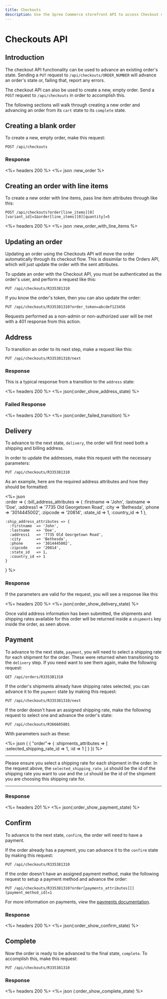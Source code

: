 ```yaml
---
title: Checkouts
description: Use the Spree Commerce storefront API to access Checkout data.
---
```


# Checkouts API

## Introduction

The checkout API functionality can be used to advance an existing order's state. Sending a `PUT` request to `/api/checkouts/ORDER_NUMBER` will advance an order's state or, failing that, report any errors.

The checkout API can also be used to create a new, empty order. Send a `POST` request to `/api/checkouts` in order to accomplish this.

The following sections will walk through creating a new order and advancing an order from its `cart` state to its `complete` state.

## Creating a blank order

To create a new, empty order, make this request:

    POST /api/checkouts

### Response

<%= headers 200 %>
<%= json :new_order %>

## Creating an order with line items

To create a new order with line items, pass line item attributes through like this:

    POST /api/checkouts?order[line_items][0][variant_id]=1&order[line_items][0][quantity]=5

<%= headers 200 %>
<%= json :new_order_with_line_items %>

## Updating an order

Updating an order using the Checkouts API will move the order automatically through its checkout flow. This is dissimilar to the Orders API, which will just update the order with the sent attributes.

To update an order with the Checkout API, you must be authenticated as the order's user, and perform a request like this:

    PUT /api/checkouts/R335381310

If you know the order's token, then you can also update the order:

    PUT /api/checkouts/R335381310?order_token=abcdef123456

Requests performed as a non-admin or non-authorized user will be met with a 401 response from this action.

## Address

To transition an order to its next step, make a request like this:

    PUT /api/checkouts/R335381310/next

### Response

This is a typical response from a transition to the `address` state:

<%= headers 200 %>
<%= json(:order_show_address_state) %>

### Failed Response

<%= headers 200 %>
<%= json(:order_failed_transition) %>

## Delivery

To advance to the next state, `delivery`, the order will first need both a shipping and billing address.

In order to update the addresses, make this request with the necessary parameters:

    PUT /api/checkouts/R335381310

As an example, here are the required address attributes and how they should be formatted:

<%= json \
  :order => {
    :bill_address_attributes => {
      :firstname  => 'John',
      :lastname   => 'Doe',
      :address1   => '7735 Old Georgetown Road',
      :city       => 'Bethesda',
      :phone      => '3014445002',
      :zipcode    => '20814',
      :state_id   => 1,
      :country_id => 1
    },

    :ship_address_attributes => {
      :firstname  => 'John',
      :lastname   => 'Doe',
      :address1   => '7735 Old Georgetown Road',
      :city       => 'Bethesda',
      :phone      => '3014445002',
      :zipcode    => '20814',
      :state_id   => 1,
      :country_id => 1
    }
  }
%>

### Response

If the parameters are valid for the request, you will see a response like this

<%= headers 200 %>
<%= json(:order_show_delivery_state) %>

Once valid address information has been submitted, the shipments and shipping rates available for this order will be returned inside a `shipments` key inside the order, as seen above.

## Payment

To advance to the next state, `payment`, you will need to select a shipping rate for each shipment for the order. These were returned when transitioning to the `delivery` step. If you need want to see them again, make the following request:

    GET /api/orders/R335381310

If the order's shipments already have shipping rates selected, you can advance it to the `payment` state by making this request:

    PUT /api/checkouts/R335381310/next

If the order doesn't have an assigned shipping rate, make the following request to select one and advance the order's state:

    PUT /api/checkouts/R366605801

With parameters such as these:

<%= json (
  {
    "order"=> {
      :shipments_attributes => [
        :selected_shipping_rate_id => 1,
        :id => 1
      ]
    }
  }) %>

***
Please ensure you select a shipping rate for each shipment in the order. In the request above, the `selected_shipping_rate_id` should be the id of the shipping rate you want to use and the `id` should be the id of the shipment you are choosing this shipping rate for.
***

### Response

<%= headers 201 %>
<%= json(:order_show_payment_state) %>

## Confirm

To advance to the next state, `confirm`, the order will need to have a payment.

If the order already has a payment, you can advance it to the `confirm` state by making this request:

    PUT /api/checkouts/R335381310

If the order doesn't have an assigned payment method, make the following request to setup a payment method and advance the order:

    PUT /api/checkouts/R335381310?order[payments_attributes][][payment_method_id]=1

For more information on payments, view the [payments documentation](payments).

### Response

<%= headers 200 %>
<%= json(:order_show_confirm_state) %>

## Complete

Now the order is ready to be advanced to the final state, `complete`. To accomplish this, make this request:

    PUT /api/checkouts/R335381310

### Response

<%= headers 200 %>
<%= json (:order_show_complete_state) %>
